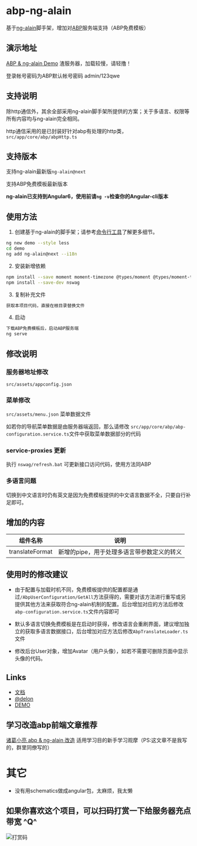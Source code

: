 # abp-ng-alain

基于[ng-alain](https://ng-alain.com/)脚手架，增加对[ABP](https://aspnetboilerplate.com/)服务端支持（ABP免费模板）

## 演示地址


[ABP & ng-alain Demo](http://abp-ng-alain.cn-panda.cn) 渣服务器，加载较慢，请轻撸！

登录帐号密码为ABP默认帐号密码 admin/123qwe

## 支持说明

除http通信外，其余全部采用ng-alain脚手架所提供的方案；关于多语言、权限等所有内容均与ng-alain完全相同。

http通信采用的是已封装好针对abp有处理的http类，`src/app/core/abp/abpHttp.ts`

## 支持版本

支持ng-alain最新版`ng-alain@next`

支持ABP免费模板最新版本

**ng-alain已支持到Angular6，使用前请`ng -v`检查你的Angular-cli版本**

## 使用方法

1. 创建基于ng-alain的脚手架；请参考[命令行工具](https://ng-alain.com/cli)了解更多细节。
```bash
ng new demo --style less
cd demo
ng add ng-alain@next --i18n
```
2. 安装新增依赖
```bash
npm install --save moment moment-timezone @types/moment @types/moment-timezone @types/lodash ngx-cookie-service
npm install --save-dev nswag
```
3. 复制补充文件
```bash
获取本项目代码，直接在根目录替换文件
```
4. 启动
```bash
下载ABP免费模板后，启动ABP服务端
ng serve
```


## 修改说明
### 服务器地址修改
`src/assets/appconfig.json`
### 菜单修改
`src/assets/menu.json` 菜单数据文件

如若你的导航菜单数据是由服务器端返回，那么请修改
`src/app/core/abp/abp-configuration.service.ts`文件中获取菜单数据部分的代码

### service-proxies 更新
执行 `nswag/refresh.bat` 可更新接口访问代码，使用方法同ABP

### 多语言问题

切换到中文语言时仍有英文是因为免费模板提供的中文语言数据不全，只要自行补足即可。

## 增加的内容


|   组件名称  |    说明  |
| ------------- | ------------- |
|	translateFormat	|	新增的pipe，用于处理多语言带参数定义的转义	|

## 使用时的修改建议

+ 由于配置与加载时机不同，免费模板提供的配置都是通过`/AbpUserConfiguration/GetAll`方法获得的，需要对该方法进行重写或另提供其他方法来获取符合ng-alain机制的配置。后台增加对应的方法后修改`abp-configuration.service.ts`文件内容即可

+ 默认多语言切换免费模板是在启动时获得，修改语言会重刷界面，建议增加独立的获取多语言数据接口，后台增加对应方法后修改`AbpTranslateLoader.ts`文件

+ 修改后台User对象，增加Avatar（用户头像），如若不需要可删除页面中显示头像的代码。


## Links

+ [文档](https://ng-alain.com)
+ [@delon](https://github.com/ng-alain/delon)
+ [DEMO](https://ng-alain.github.io/ng-alain/)

## 学习改造abp前端文章推荐
[诸葛小亮 abp & ng-alain 改造](https://www.jianshu.com/p/589af988637c)
适用学习目的新手学习观摩（PS:这文章不是我写的，群里同僚写的）

# 其它
* 没有用schematics做成angular包，太麻烦，我太懒

## 如果你喜欢这个项目，可以扫码打赏一下给服务器充点带宽 ^Q^

![打赏码](http://abp-ng-alain.cn-panda.cn/good.jpg) 
